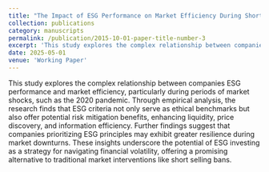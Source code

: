 ```yaml
---
title: "The Impact of ESG Performance on Market Efficiency During Short Selling Bans: Evidence from the 2020 European Ban"
collection: publications
category: manuscripts
permalink: /publication/2015-10-01-paper-title-number-3
excerpt: 'This study explores the complex relationship between companies ESG performance and market efficiency, particularly during periods of market shocks, such as the 2020 pandemic.'
date: 2025-05-01 
venue: 'Working Paper'
---
```


This study explores the complex relationship between companies ESG performance and market efficiency, particularly during periods of market shocks, such as the 2020 pandemic. Through empirical analysis, the research finds that ESG criteria not only serve as ethical benchmarks but also offer potential risk mitigation benefits, enhancing liquidity, price discovery, and information efficiency. Further findings suggest that companies prioritizing ESG principles may exhibit greater resilience during market downturns. These insights underscore the potential of ESG investing as a strategy for navigating financial volatility, offering a promising alternative to traditional market interventions like short selling bans.
